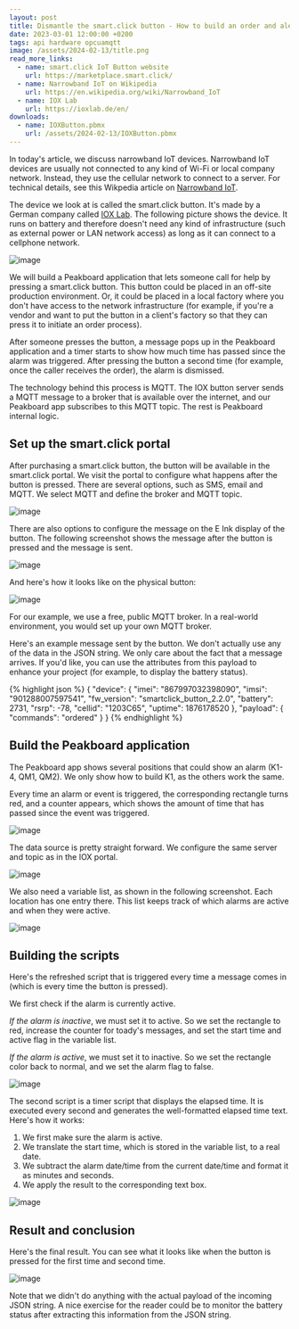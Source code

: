 ```yaml
---
layout: post
title: Dismantle the smart.click button - How to build an order and alert system with a narrowband IoT button  
date: 2023-03-01 12:00:00 +0200
tags: api hardware opcuamqtt
image: /assets/2024-02-13/title.png
read_more_links:
  - name: smart.click IoT Button website
    url: https://marketplace.smart.click/
  - name: Narrowband IoT on Wikipedia
    url: https://en.wikipedia.org/wiki/Narrowband_IoT
  - name: IOX Lab
    url: https://ioxlab.de/en/
downloads:
  - name: IOXButton.pbmx
    url: /assets/2024-02-13/IOXButton.pbmx
---
```


In today's article, we discuss narrowband IoT devices. Narrowband IoT devices are usually not connected to any kind of Wi-Fi or local company network. Instead, they use the cellular network to connect to a server. For technical details, see this Wikpedia article on [Narrowband IoT](https://en.wikipedia.org/wiki/Narrowband_IoT).

The device we look at is called the smart.click button. It's made by a German company called [IOX Lab](https://ioxlab.de/en/). The following picture shows the device. It runs on battery and therefore doesn't need any kind of infrastructure (such as external power or LAN network access) as long as it can connect to a cellphone network.

![image](/assets/2024-02-13/010.jpeg)

We will build a Peakboard application that lets someone call for help by pressing a smart.click button. This button could be placed in an off-site production environment. Or, it could be placed in a local factory where you don't have access to the network infrastructure (for example, if you're a vendor and want to put the button in a client's factory so that they can press it to initiate an order process).

After someone presses the button, a message pops up in the Peakboard application and a timer starts to show how much time has passed since the alarm was triggered. After pressing the button a second time (for example, once the caller receives the order), the alarm is dismissed.

The technology behind this process is MQTT. The IOX button server sends a MQTT message to a broker that is available over the internet, and our Peakboard app subscribes to this MQTT topic. The rest is Peakboard internal logic.

## Set up the smart.click portal

After purchasing a smart.click button, the button will be available in the smart.click portal. We visit the portal to configure what happens after the button is pressed. There are several options, such as SMS, email and MQTT. We select MQTT and define the broker and MQTT topic.

![image](/assets/2024-02-13/020.png)

There are also options to configure the message on the E Ink display of the button. The following screenshot shows the message after the button is pressed and the message is sent.

![image](/assets/2024-02-13/025.png)

And here's how it looks like on the physical button:

![image](/assets/2024-02-13/030.jpeg)

For our example, we use a free, public MQTT broker. In a real-world environment, you would set up your own MQTT broker.

Here's an example message sent by the button. We don't actually use any of the data in the JSON string. We only care about the fact that a message arrives. If you'd like, you can use the attributes from this payload to enhance your project (for example, to display the battery status).

{% highlight json %}
{
  "device": {
    "imei": "867997032398090",
    "imsi": "901288007597541",
    "fw_version": "smartclick_button_2.2.0",
    "battery": 2731,
    "rsrp": -78,
    "cellid": "1203C65",
    "uptime": 1876178520
  },
  "payload": {
    "commands": "ordered"
  }
}
{% endhighlight %}

## Build the Peakboard application

The Peakboard app shows several positions that could show an alarm (K1-4, QM1, QM2). We only show how to build K1, as the others work the same.

Every time an alarm or event is triggered, the corresponding rectangle turns red, and a counter appears, which shows the amount of time that has passed since the event was triggered.

![image](/assets/2024-02-13/040.png)

The data source is pretty straight forward. We configure the same server and topic as in the IOX portal.

![image](/assets/2024-02-13/050.png)

We also need a variable list, as shown in the following screenshot. Each location has one entry there. This list keeps track of which alarms are active and when they were active.

![image](/assets/2024-02-13/060.png)

## Building the scripts

Here's the refreshed script that is triggered every time a message comes in (which is every time the button is pressed). 

We first check if the alarm is currently active.

*If the alarm is inactive*, we must set it to active. So we set the rectangle to red, increase the counter for toady's messages, and set the start time and active flag in the variable list.

*If the alarm is active*, we must set it to inactive. So we set the rectangle color back to normal, and we set the alarm flag to false.

![image](/assets/2024-02-13/070.png)

The second script is a timer script that displays the elapsed time. It is executed every second and generates the well-formatted elapsed time text. Here's how it works:

1. We first make sure the alarm is active.
2. We translate the start time, which is stored in the variable list, to a real date.
3. We subtract the alarm date/time from the current date/time and format it as minutes and seconds.
4. We apply the result to the corresponding text box.

![image](/assets/2024-02-13/080.png)

## Result and conclusion

Here's the final result. You can see what it looks like when the button is pressed for the first time and second time.

![image](/assets/2024-02-13/result.gif)

Note that we didn't do anything with the actual payload of the incoming JSON string. A nice exercise for the reader could be to monitor the battery status after extracting this information from the JSON string.

